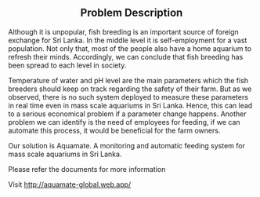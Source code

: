 <b><h2><center>Problem Description</center></h1></b>

Although it is unpopular, fish breeding is an important source of foreign exchange for Sri Lanka. In the middle level it is self-employment for a vast population. Not only that, most of the people also have a home aquarium to refresh their minds. Accordingly, we can conclude that fish breeding has been spread to each level in society.


Temperature of water and pH level are the main parameters which the fish breeders should keep on track regarding the safety of their farm. But as we observed, there is no such system deployed to measure these parameters in real time even in mass scale aquariums in Sri Lanka. Hence, this can lead to a serious economical problem if a parameter change happens. Another problem we can identify is the need of employees for feeding, if we can automate this process, it would be beneficial for the farm owners.

Our solution is Aquamate. A monitoring and automatic feeding system for mass scale aquariums in Sri Lanka.

Please refer the documents for more information

Visit <http://aquamate-global.web.app/>
